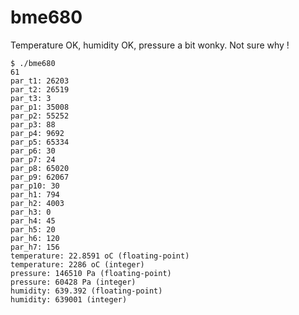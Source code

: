 # bme680

Temperature OK, humidity OK, pressure a bit wonky. Not sure why !

```
$ ./bme680
61
par_t1: 26203
par_t2: 26519
par_t3: 3
par_p1: 35008
par_p2: 55252
par_p3: 88
par_p4: 9692
par_p5: 65334
par_p6: 30
par_p7: 24
par_p8: 65020
par_p9: 62067
par_p10: 30
par_h1: 794
par_h2: 4003
par_h3: 0
par_h4: 45
par_h5: 20
par_h6: 120
par_h7: 156
temperature: 22.8591 oC (floating-point)
temperature: 2286 oC (integer)
pressure: 146510 Pa (floating-point)
pressure: 60428 Pa (integer)
humidity: 639.392 (floating-point)
humidity: 639001 (integer)
```
